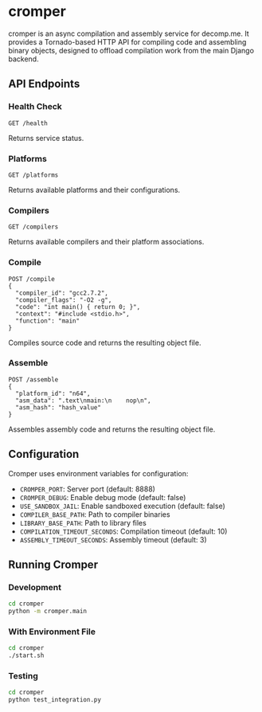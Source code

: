 # cromper

cromper is an async compilation and assembly service for decomp.me. It provides a Tornado-based HTTP API for compiling code and assembling binary objects, designed to offload compilation work from the main Django backend.

## API Endpoints

### Health Check
```
GET /health
```
Returns service status.

### Platforms
```
GET /platforms
```
Returns available platforms and their configurations.

### Compilers
```
GET /compilers
```
Returns available compilers and their platform associations.

### Compile
```
POST /compile
{
  "compiler_id": "gcc2.7.2",
  "compiler_flags": "-O2 -g",
  "code": "int main() { return 0; }",
  "context": "#include <stdio.h>",
  "function": "main"
}
```
Compiles source code and returns the resulting object file.

### Assemble
```
POST /assemble
{
  "platform_id": "n64",
  "asm_data": ".text\nmain:\n    nop\n",
  "asm_hash": "hash_value"
}
```
Assembles assembly code and returns the resulting object file.

## Configuration

Cromper uses environment variables for configuration:

- `CROMPER_PORT`: Server port (default: 8888)
- `CROMPER_DEBUG`: Enable debug mode (default: false)
- `USE_SANDBOX_JAIL`: Enable sandboxed execution (default: false)
- `COMPILER_BASE_PATH`: Path to compiler binaries
- `LIBRARY_BASE_PATH`: Path to library files
- `COMPILATION_TIMEOUT_SECONDS`: Compilation timeout (default: 10)
- `ASSEMBLY_TIMEOUT_SECONDS`: Assembly timeout (default: 3)

## Running Cromper

### Development
```bash
cd cromper
python -m cromper.main
```

### With Environment File
```bash
cd cromper
./start.sh
```

### Testing
```bash
cd cromper
python test_integration.py
```
